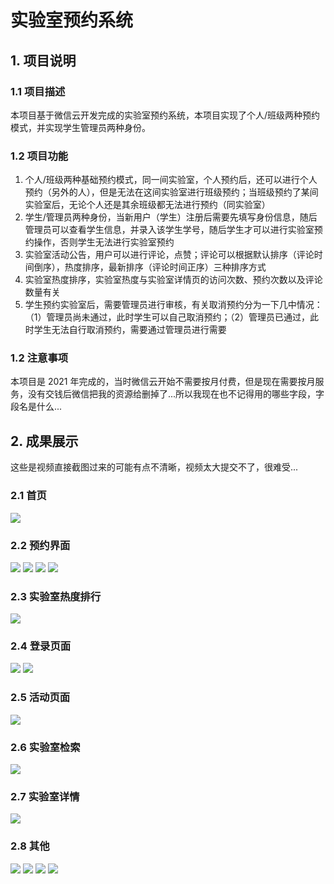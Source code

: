 # 实验室预约系统
## 1. 项目说明
### 1.1 项目描述
本项目基于微信云开发完成的实验室预约系统，本项目实现了个人/班级两种预约模式，并实现学生管理员两种身份。

### 1.2 项目功能
1. 个人/班级两种基础预约模式，同一间实验室，个人预约后，还可以进行个人预约（另外的人），但是无法在这间实验室进行班级预约；当班级预约了某间实验室后，无论个人还是其余班级都无法进行预约（同实验室）
2. 学生/管理员两种身份，当新用户（学生）注册后需要先填写身份信息，随后管理员可以查看学生信息，并录入该学生学号，随后学生才可以进行实验室预约操作，否则学生无法进行实验室预约
3. 实验室活动公告，用户可以进行评论，点赞；评论可以根据默认排序（评论时间倒序），热度排序，最新排序（评论时间正序）三种排序方式
4. 实验室热度排序，实验室热度与实验室详情页的访问次数、预约次数以及评论数量有关
5. 学生预约实验室后，需要管理员进行审核，有关取消预约分为一下几中情况：（1）管理员尚未通过，此时学生可以自己取消预约；（2）管理员已通过，此时学生无法自行取消预约，需要通过管理员进行需要

### 1.2 注意事项
本项目是 2021 年完成的，当时微信云开始不需要按月付费，但是现在需要按月服务，没有交钱后微信把我的资源给删掉了...所以我现在也不记得用的哪些字段，字段名是什么...

## 2. 成果展示
这些是视频直接截图过来的可能有点不清晰，视频太大提交不了，很难受...
### 2.1 首页
![](./作品展示/1.png)

### 2.2 预约界面
![](./作品展示/3.png)
![](./作品展示/4.png)
![](./作品展示/12.png)
![](./作品展示/13.png)

### 2.3 实验室热度排行
![](./作品展示/5.png)

### 2.4 登录页面
![](./作品展示/2.png)
![](./作品展示/10.png)

### 2.5 活动页面
![](./作品展示/9.png)

### 2.6 实验室检索
![](./作品展示/11.png)

### 2.7 实验室详情
![](./作品展示/6.png)

### 2.8 其他
![](./作品展示/7.png)
![](./作品展示/8.png)
![](./作品展示/14.png)
![](./作品展示/15.png)